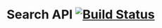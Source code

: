 # Search API [![Build Status](https://circleci.com/gh/BigWednesdayIO/search-api.png?style=shield&circle-token=d9f42c0774b161326ed32a47f67f725bf246ae28)](https://circleci.com/gh/BigWednesdayIO/search-api)

